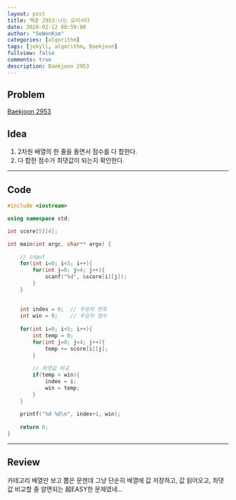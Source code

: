 ```yaml
---
layout: post
title: 백준 2953:나는 요리사다
date: 2020-02-12 00:59:00
author: "SeWonKim"
categories: [algorithm]
tags: [jekyll, algorithm, Baekjoon]
fullview: false
comments: true
description: Baekjoon 2953
---
```


## Problem

[Baekjoon 2953](https://www.acmicpc.net/problem/2953)

## Idea

1. 2차원 배열의 한 줄을 돌면서 점수를 다 합한다.
2. 다 합한 점수가 최댓값이 되는지 확인한다.

---

## Code
```cpp
#include <iostream>

using namespace std;

int score[5][4];

int main(int argc, char** argv) {
	
	// input
	for(int i=0; i<5; i++){
		for(int j=0; j<4; j++){
			scanf("%d", &score[i][j]);
		}
	}	
	
	
	int index = 0;	// 우승자 번호 
	int win = 0;	// 우승자 점수 
	
	for(int i=0; i<5; i++){
		int temp = 0;
		for(int j=0; j<4; j++){
			temp += score[i][j];
		}
		
        // 최댓값 비교
		if(temp > win){
			index = i;
			win = temp;
		}
	}
	
	printf("%d %d\n", index+1, win);
	
	return 0;
}
```


---

## Review

카테고리 배열만 보고 뽑은 문젠데 그냥 단순히 배열에 값 저장하고, 값 읽어오고, 최댓값 비교할 줄 알면되는 超EASY한 문제였네...